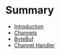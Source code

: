 # Summary

* [Introduction](README.md)
* [Channels](/Channels.md)
* [ByteBuf](Bytebufs.md)
* [Channel Handler](/Channels.md#channe-handler)



